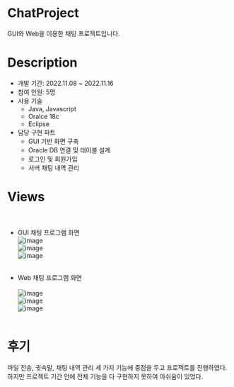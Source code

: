 # ChatProject
GUI와 Web을 이용한 채팅 프로젝트입니다.

# Description
+ 개발 기간: 2022.11.08 ~ 2022.11.16
+ 참여 인원: 5명
+ 사용 기술
  + Java, Javascript
  + Oralce 18c
  + Eclipse
+ 담당 구현 파트
  + GUI 기반 화면 구축
  + Oracle DB 연결 및 테이블 설계
  + 로그인 및 회원가입
  + 서버 채팅 내역 관리

# Views </br></br>
+ GUI 채팅 프로그램 화면</br>
![image](https://user-images.githubusercontent.com/122337370/235598726-a7082b6a-f196-4177-a53e-5dcb7df38ca1.png) </br>
![image](https://user-images.githubusercontent.com/122337370/235598886-b7bd19ed-c232-4278-9f1c-bb5d29d501c4.png) </br>
![image](https://user-images.githubusercontent.com/122337370/235598954-ff5d5e6a-7cbf-48d2-a006-86fcb11073d2.png) </br></br>

+ Web 채팅 프로그램 화면</br></br>
![image](https://user-images.githubusercontent.com/122337370/235599160-fa5cb790-29b5-4244-bdbe-3b39bda60d34.png)</br>
![image](https://user-images.githubusercontent.com/122337370/235599285-a721c884-3b5b-43f2-a211-358a2aaaa965.png) </br>
![image](https://user-images.githubusercontent.com/122337370/235599353-cfdb6493-99ff-49c2-bac1-3e114f8f73d5.png) </br></br>

# 후기
파일 전송, 귓속말, 채팅 내역 관리 세 가지 기능에 중점을 두고 프로젝트를 진행하였다. </br>
하지만 프로젝트 기간 안에 전체 기능을 다 구현하지 못하여 아쉬움이 있었다.







